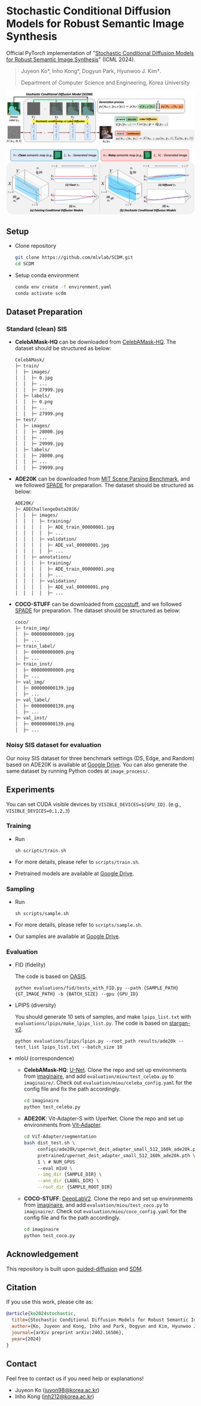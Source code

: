 # Stochastic Conditional Diffusion Models for Robust Semantic Image Synthesis

Official PyTorch implementation of "[Stochastic Conditional Diffusion Models for Robust Semantic Image Synthesis](https://arxiv.org/abs/2402.16506)" (ICML 2024).
> Juyeon Ko*, Inho Kong*, Dogyun Park, Hyunwoo J. Kim†. 
> 
> Department of Computer Science and Engineering, Korea University

![SCDM Framework](./asset/framework.png)

![SCDM Motivation](./asset/motivation.png)

## Setup
- Clone repository
  
  ```bash
  git clone https://github.com/mlvlab/SCDM.git
  cd SCDM
  ```
- Setup conda environment
  
  ```bash
  conda env create -f environment.yaml
  conda activate scdm
  ```

## Dataset Preparation

### Standard (clean) SIS
- **CelebAMask-HQ** can be downloaded from [CelebAMask-HQ](https://github.com/switchablenorms/CelebAMask-HQ). The dataset should be structured as below:
  ```
  CelebAMask/
  ├─ train/
  │  ├─ images/
  │  │  ├─ 0.jpg
  │  │  ├─ ...
  │  │  ├─ 27999.jpg
  │  ├─ labels/
  │  │  ├─ 0.png
  │  │  ├─ ...
  │  │  ├─ 27999.png
  ├─ test/
  │  ├─ images/
  │  │  ├─ 28000.jpg
  │  │  ├─ ...
  │  │  ├─ 29999.jpg
  │  ├─ labels/
  │  │  ├─ 28000.png
  │  │  ├─ ...
  │  │  ├─ 29999.png
  ```
  
- **ADE20K** can be downloaded from [MIT Scene Parsing Benchmark](http://data.csail.mit.edu/places/ADEchallenge/ADEChallengeData2016.zip), and we followed [SPADE](https://github.com/NVlabs/SPADE?tab=readme-ov-file#dataset-preparation) for preparation. The dataset should be structured as below:
  ```
  ADE20K/
  ├─ ADEChallengeData2016/
  │  │  ├─ images/
  │  │  │  ├─ training/
  │  │  │  │  ├─ ADE_train_00000001.jpg
  │  │  │  │  ├─ ...
  │  │  │  ├─ validation/
  │  │  │  │  ├─ ADE_val_00000001.jpg
  │  │  │  │  ├─ ...
  │  │  ├─ annotations/
  │  │  │  ├─ training/
  │  │  │  │  ├─ ADE_train_00000001.png
  │  │  │  │  ├─ ...
  │  │  │  ├─ validation/
  │  │  │  │  ├─ ADE_val_00000001.png
  │  │  │  │  ├─ ...
  ```

- **COCO-STUFF** can be downloaded from [cocostuff](https://github.com/nightrome/cocostuff), and we followed [SPADE](https://github.com/NVlabs/SPADE?tab=readme-ov-file#dataset-preparation) for preparation. The dataset should be structured as below:
  ```
  coco/
  ├─ train_img/
  │  ├─ 000000000009.jpg
  │  ├─ ...
  ├─ train_label/
  │  ├─ 000000000009.png
  │  ├─ ...
  ├─ train_inst/
  │  ├─ 000000000009.png
  │  ├─ ...
  ├─ val_img/
  │  ├─ 000000000139.jpg
  │  ├─ ...
  ├─ val_label/
  │  ├─ 000000000139.png
  │  ├─ ...
  ├─ val_inst/
  │  ├─ 000000000139.png
  │  ├─ ...
  ```

### Noisy SIS dataset for evaluation
Our noisy SIS dataset for three benchmark settings (DS, Edge, and Random) based on ADE20K is available at [Google Drive](https://drive.google.com/drive/folders/1KhdJdkY5sQpxHpl_iUdk6r3n8JDZgW1j?usp=drive_link).
You can also generate the same dataset by running Python codes at `image_process/`.

## Experiments
You can set CUDA visible devices by `VISIBLE_DEVICES=${GPU_ID}`. (e.g., `VISIBLE_DEVICES=0,1,2,3`)

### Training
- Run
  
  ```
  sh scripts/train.sh
  ```
- For more details, please refer to `scripts/train.sh`.
- Pretrained models are available at [Google Drive](https://drive.google.com/drive/folders/1vBm2Q7TrzMwunMebm1fyo2YkDeWaANzt?usp=drive_link).

### Sampling
- Run
  
  ```
  sh scripts/sample.sh
  ```
- For more details, please refer to `scripts/sample.sh`.
- Our samples are available at [Google Drive](https://drive.google.com/drive/folders/1E60t7JBB99q008CiZmFlpVQe1LQwOTca?usp=sharing).

### Evaluation
- FID (fidelity)

  The code is based on [OASIS](https://github.com/boschresearch/OASIS).

  ```
  python evaluations/fid/tests_with_FID.py --path {SAMPLE_PATH} {GT_IMAGE_PATH} -b {BATCH_SIZE} --gpu {GPU_ID}
  ```
  
- LPIPS (diversity)

  You should generate 10 sets of samples, and make `lpips_list.txt` with `evaluations/lpips/make_lpips_list.py`. The code is based on [stargan-v2](https://github.com/clovaai/stargan-v2).
    
  ```
  python evaluations/lpips/lpips.py --root_path results/ade20k --test_list lpips_list.txt --batch_size 10
  ```
  
- mIoU (correspondence)
  - **CelebAMask-HQ**: [U-Net](https://github.com/NVlabs/imaginaire/blob/master/imaginaire/evaluation/segmentation/celebamask_hq.py). Clone the repo and set up environments from [imaginaire](https://github.com/NVlabs/imaginaire), and add `evaluation/miou/test_celeba.py` to `imaginaire/`. Check out `evaluation/miou/celeba_config.yaml` for the config file and fix the path accordingly.
    
    ```bash
    cd imaginaire
    python test_celeba.py
    ```
    
  - **ADE20K**: Vit-Adapter-S with UperNet. Clone the repo and set up environments from [Vit-Adapter](https://github.com/czczup/ViT-Adapter/tree/main/segmentation).
    
    ```bash
    cd ViT-Adapter/segmentation
    bash dist_test.sh \
         configs/ade20k/upernet_deit_adapter_small_512_160k_ade20k.py \
         pretrained/upernet_deit_adapter_small_512_160k_ade20k.pth \
         1 \ # NUM_GPUS
         --eval mIoU \
         --img_dir {SAMPLE_DIR} \
         --ann_dir {LABEL_DIR} \
         --root_dir {SAMPLE_ROOT_DIR}
    ```
  - **COCO-STUFF**: [DeepLabV2](https://github.com/NVlabs/imaginaire/blob/master/imaginaire/evaluation/segmentation/cocostuff.py). Clone the repo and set up environments from [imaginaire](https://github.com/NVlabs/imaginaire), and add `evaluation/miou/test_coco.py` to `imaginaire/`. Check out `evaluation/miou/coco_config.yaml` for the config file and fix the path accordingly.
    

    ```bash
    cd imaginaire
    python test_coco.py
    ```

## Acknowledgement

This repository is built upon [guided-diffusion](https://github.com/openai/guided-diffusion) and [SDM](https://github.com/WeilunWang/semantic-diffusion-model).

## Citation
If you use this work, please cite as:
```bibtex
@article{ko2024stochastic,
  title={Stochastic Conditional Diffusion Models for Robust Semantic Image Synthesis},
  author={Ko, Juyeon and Kong, Inho and Park, Dogyun and Kim, Hyunwoo J},
  journal={arXiv preprint arXiv:2402.16506},
  year={2024}
}
```

## Contact

Feel free to contact us if you need help or explanations!

- Juyeon Ko (juyon98@korea.ac.kr)
- Inho Kong (inh212@korea.ac.kr)